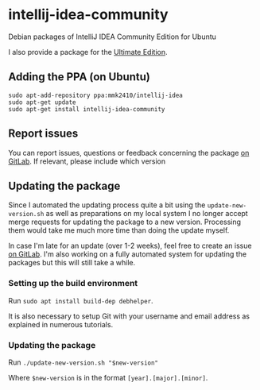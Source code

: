 # intellij-idea-community

Debian packages of IntelliJ IDEA Community Edition for Ubuntu

I also provide a package for the [Ultimate Edition](https://gitlab.com/mmk2410/intellij-idea-ultimate).

## Adding the PPA (on Ubuntu)

```
sudo apt-add-repository ppa:mmk2410/intellij-idea
sudo apt-get update
sudo apt-get install intellij-idea-community
```

## Report issues

You can report issues, questions or feedback concerning the package [on GitLab](https://gitlab.com/mmk2410/intellij-idea-community). If relevant, please include which version

## Updating the package

Since I automated the updating process quite a bit using the `update-new-version.sh` as well as preparations on my local system I no longer accept merge requests for updating the package to a new version. Processing them would take me much more time than doing the update myself.

In case I'm late for an update (over 1-2 weeks), feel free to create an issue [on GitLab](https://gitlab.com/mmk2410/intellij-idea-community). I'm also working on a fully automated system for updating the packages but this will still take a while.

### Setting up the build environment

Run `sudo apt install build-dep debhelper`.

It is also necessary to setup Git with your username and email address as explained in numerous tutorials.

### Updating the package

Run `./update-new-version.sh "$new-version"`

Where `$new-version` is in the format `[year].[major].[minor]`.
